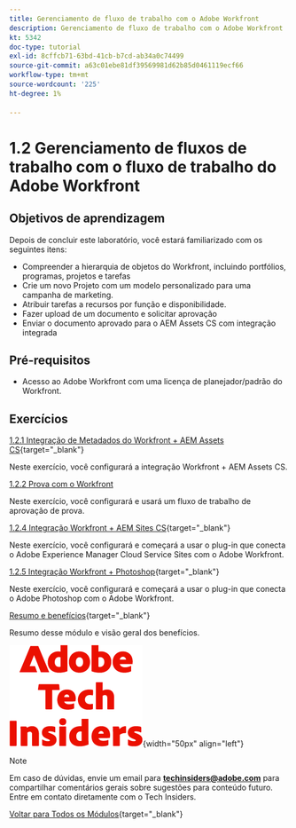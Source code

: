 ```yaml
---
title: Gerenciamento de fluxo de trabalho com o Adobe Workfront
description: Gerenciamento de fluxo de trabalho com o Adobe Workfront
kt: 5342
doc-type: tutorial
exl-id: 8cffcb71-63bd-41cb-b7cd-ab34a0c74499
source-git-commit: a63c01ebe81df39569981d62b85d0461119ecf66
workflow-type: tm+mt
source-wordcount: '225'
ht-degree: 1%

---
```


# 1.2 Gerenciamento de fluxos de trabalho com o fluxo de trabalho do Adobe Workfront

## Objetivos de aprendizagem

Depois de concluir este laboratório, você estará familiarizado com os seguintes itens:

- Compreender a hierarquia de objetos do Workfront, incluindo portfólios, programas, projetos e tarefas
- Crie um novo Projeto com um modelo personalizado para uma campanha de marketing.
- Atribuir tarefas a recursos por função e disponibilidade.
- Fazer upload de um documento e solicitar aprovação
- Enviar o documento aprovado para o AEM Assets CS com integração integrada

## Pré-requisitos

- Acesso ao Adobe Workfront com uma licença de planejador/padrão do Workfront.

## Exercícios

[1.2.1 Integração de Metadados do Workfront + AEM Assets CS](./ex1.md){target="_blank"}

Neste exercício, você configurará a integração Workfront + AEM Assets CS.

[1.2.2 Prova com o Workfront](./ex2.md)

Neste exercício, você configurará e usará um fluxo de trabalho de aprovação de prova.

[1.2.4 Integração Workfront + AEM Sites CS](./ex4.md){target="_blank"}

Neste exercício, você configurará e começará a usar o plug-in que conecta o Adobe Experience Manager Cloud Service Sites com o Adobe Workfront.

[1.2.5 Integração Workfront + Photoshop](./ex5.md){target="_blank"}

Neste exercício, você configurará e começará a usar o plug-in que conecta o Adobe Photoshop com o Adobe Workfront.

[Resumo e benefícios](./summary.md){target="_blank"}

Resumo desse módulo e visão geral dos benefícios.

![Informantes técnicos](./../../../assets/images/techinsiders.png){width="50px" align="left"}

>[!NOTE]
>
>Em caso de dúvidas, envie um email para **techinsiders@adobe.com** para compartilhar comentários gerais sobre sugestões para conteúdo futuro. Entre em contato diretamente com o Tech Insiders.

[Voltar para Todos os Módulos](../../../overview.md){target="_blank"}
